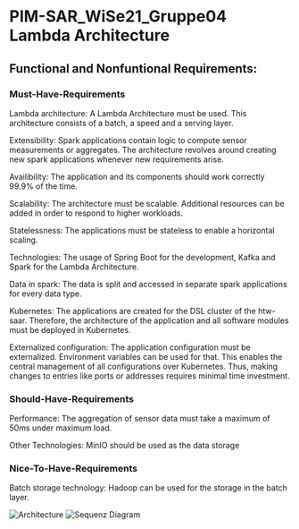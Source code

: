 # PIM-SAR_WiSe21_Gruppe04 Lambda Architecture 

## Functional and Nonfuntional Requirements:
### Must-Have-Requirements
Lambda architecture: A Lambda Architecture must be used. This architecture consists of a batch, a speed and a serving layer.

Extensibility: Spark applications contain logic to compute sensor measurements or aggregates. The architecture revolves around creating new spark applications whenever new requirements arise.

Availibility: The application and its components should work correctly 99.9% of the time.

Scalability: The architecture must be scalable. Additional resources can be added in order to respond to higher workloads.

Statelessness: The applications must be stateless to enable a horizontal scaling.

Technologies: The usage of Spring Boot for the development, Kafka and Spark for the Lambda Architecture.

Data in spark: The data is split and accessed in separate spark applications for every data type.

Kubernetes: The applications are created for the DSL cluster of the htw-saar. Therefore, the architecture of the application and all software modules must be deployed in Kubernetes.

Externalized configuration: The application configuration must be externalized. Environment variables can be used for that. This enables the central management of all configurations over Kubernetes. Thus, making changes to entries like ports or addresses requires minimal time investment.

### Should-Have-Requirements
Performance: The aggregation of sensor data must take a maximum of 50ms under maximum load.

Other Technologies: MinIO should be used as the data storage

### Nice-To-Have-Requirements
Batch storage technology: Hadoop can be used for the storage in the batch layer.

![Architecture](https://i.imgur.com/GzzAQj0.png)
![Sequenz Diagram](https://i.imgur.com/pjPTn5w.png)
